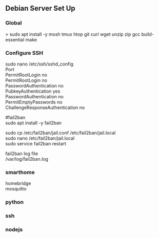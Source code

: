 <h2>Debian Server Set Up</h2>
<h3>Global</h3>
<sudo apt update && sudo apt uprgade -y<br>>
sudo apt install -y mosh tmux htop git curl wget unzip zip gcc build-essential make

<h3>Configure SSH</h3>
sudo nano /etc/ssh/sshd_config<br>
Port<br>
PermitRootLogin no<br>
PermitRootLogin no<br>
PasswordAuthentication no<br>
PubkeyAuthentication yes<br>
PasswordAuthentication no<br>
PermitEmptyPasswords no<br>
ChallengeResponseAuthentication no<br>

#fail2ban<br>
sudo apt install -y fail2ban<br>

sudo cp /etc/fail2ban/jail.conf /etc/fail2ban/jail.local<br>
sudo nano /etc/fail2ban/jail.local<br>
sudo service fail2ban restart<br>

fail2ban log file<br>
/var/log/fail2ban.log<br>


<h3>smarthome</h3>
homebridge<br>
mosquitto

<h3>python</h3>

<h3>ssh</h3>

<h3>nodejs</h3>



